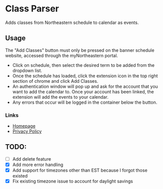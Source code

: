 # Class Parser

Adds classes from Northeastern schedule to calendar as events.

## Usage

The "Add Classes" button must only be pressed on the banner schedule website, accessed through the myNortheastern portal.
- Click on schedule, then select the desired term to be added from the dropdown list.
- Once the schedule has loaded, click the extension icon in the top right section of chrome and click Add Classes.
- An authentication window will pop up and ask for the account that you want to add the calendar to. Once your account has been linked, the extension will add the events to your calendar.
- Any errors that occur will be logged in the container below the button.

### Links
- [Homepage](https://sites.google.com/view/class-parser-homepage/home)
- [Privacy Policy](https://sites.google.com/view/class-parser-homepage/privacy-policy)

## TODO:
- [ ] Add delete feature
- [x] Add more error handling
- [x] Add support for timezones other than EST because I forgot those existed
- [x] Fix existing timezone issue to account for daylight savings
